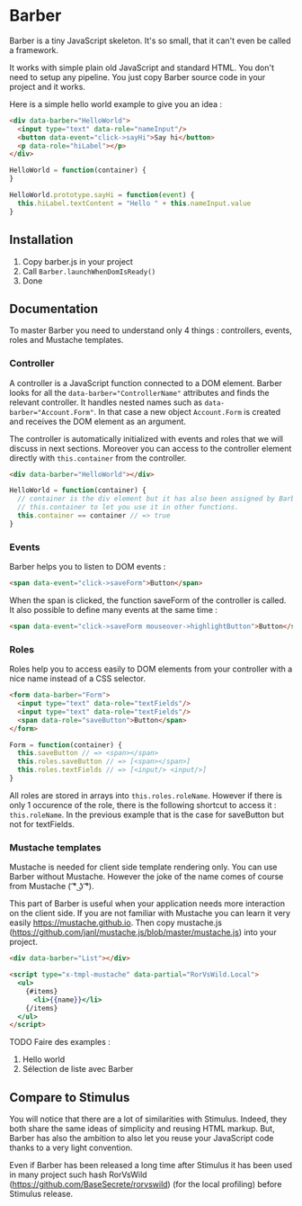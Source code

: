# Barber

Barber is a tiny JavaScript skeleton. It's so small, that it can't even be called a framework.

It works with simple plain old JavaScript and standard HTML. You don't need to setup any pipeline. You just copy Barber source code in your project and it works.

Here is a simple hello world example to give you an idea :

```html
<div data-barber="HelloWorld">
  <input type="text" data-role="nameInput"/>
  <button data-event="click->sayHi">Say hi</button>
  <p data-role="hiLabel"></p>
</div>
```

```js
HelloWorld = function(container) {
}

HelloWorld.prototype.sayHi = function(event) {
  this.hiLabel.textContent = "Hello " + this.nameInput.value
}
```

## Installation

1. Copy barber.js in your project
2. Call `Barber.launchWhenDomIsReady()`
3. Done


## Documentation

To master Barber you need to understand only 4 things : controllers, events, roles and Mustache templates.

### Controller

A controller is a JavaScript function connected to a DOM element. Barber looks for all the `data-barber="ControllerName"` attributes and finds the relevant controller.
It handles nested names such as `data-barber="Account.Form"`. In that case a new object `Account.Form` is created and receives the DOM element as an argument.

The controller is automatically initialized with events and roles that we will discuss in next sections. Moreover you can access to the controller element directly with `this.container` from the controller.

```html
<div data-barber="HelloWorld"></div>
```

```js
HelloWorld = function(container) {
  // container is the div element but it has also been assigned by Barber to
  // this.container to let you use it in other functions.
  this.container == container // => true
}
```

### Events

Barber helps you to listen to DOM events :

```html
<span data-event="click->saveForm">Button</span>
```

When the span is clicked, the function saveForm of the controller is called. It also possible to define many events at the same time :

```html
<span data-event="click->saveForm mouseover->highlightButton">Button</span>
```

### Roles

Roles help you to access easily to DOM elements from your controller with a nice name instead of a CSS selector.

```html
<form data-barber="Form">
  <input type="text" data-role="textFields"/>
  <input type="text" data-role="textFields"/>
  <span data-role="saveButton">Button</span>
</form>
```

```js
Form = function(container) {
  this.saveButton // => <span></span>
  this.roles.saveButton // => [<span></span>]
  this.roles.textFields // => [<input/> <input/>]
}
```

All roles are stored in arrays into `this.roles.roleName`. However if there is only 1 occurence of the role, there is the following shortcut to access it : `this.roleName`. In the previous example that is the case for saveButton but not for textFields.

### Mustache templates

Mustache is needed for client side template rendering only. You can use Barber without Mustache. However the joke of the name comes of course from Mustache ( ͡° ͜ʖ ͡°).

This part of Barber is useful when your application needs more interaction on the client side. If you are not familiar with Mustache you can learn it very easily https://mustache.github.io. Then copy mustache.js (https://github.com/janl/mustache.js/blob/master/mustache.js) into your project.

```html
<div data-barber="List"></div>

<script type="x-tmpl-mustache" data-partial="RorVsWild.Local">
  <ul>
    {#items}
      <li>{{name}}</li>
    {/items}
  </ul>
</script>
```

TODO Faire des examples :
  1. Hello world
  2. Sélection de liste avec Barber


## Compare to Stimulus

You will notice that there are a lot of similarities with Stimulus. Indeed, they both share the same ideas of simplicity and reusing HTML markup.
But, Barber has also the ambition to also let you reuse your JavaScript code thanks to a very light convention.

Even if Barber has been released a long time after Stimulus it has been used in many project such hash RorVsWild (https://github.com/BaseSecrete/rorvswild) (for the local profiling) before Stimulus release.
